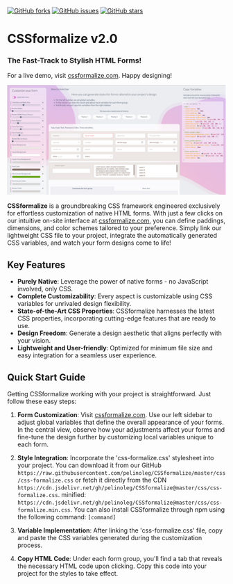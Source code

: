 [![GitHub forks](https://img.shields.io/github/forks/pelinoleg/CSSformalize.svg)](https://github.com/pelinoleg/CSSformalize/network)
[![GitHub issues](https://img.shields.io/github/issues/pelinoleg/CSSformalize.svg)](https://github.com/pelinoleg/CSSformalize/issues)
[![GitHub stars](https://img.shields.io/github/stars/pelinoleg/CSSformalize.svg)](https://github.com/pelinoleg/CSSformalize/stargazers)


# CSSformalize v2.0
### The Fast-Track to Stylish HTML Forms!

For a live demo, visit [cssformalize.com](http://cssformalize.com). Happy designing!


![Dark and Light mode example for custom css forms](https://github.com/pelinoleg/CSSformalize/blob/master/screen.jpg)



**CSSformalize** is a groundbreaking CSS framework engineered exclusively for effortless customization of native HTML forms. With just a few clicks on our intuitive on-site interface at [cssformalize.com](http://cssformalize.com), you can define paddings, dimensions, and color schemes tailored to your preference. Simply link our lightweight CSS file to your project, integrate the automatically generated CSS variables, and watch your form designs come to life!

## Key Features
- **Purely Native**: Leverage the power of native forms - no JavaScript involved, only CSS.
- **Complete Customizability**: Every aspect is customizable using CSS variables for unrivaled design flexibility.
- **State-of-the-Art CSS Properties**: CSSformalize harnesses the latest CSS properties, incorporating cutting-edge features that are ready to use.
- **Design Freedom**: Generate a design aesthetic that aligns perfectly with your vision.
- **Lightweight and User-friendly**: Optimized for minimum file size and easy integration for a seamless user experience.

## Quick Start Guide
Getting CSSformalize working with your project is straightforward. Just follow these easy steps:

1. **Form Customization**: Visit [cssformalize.com](http://cssformalize.com). Use our left sidebar to adjust global variables that define the overall appearance of your forms. In the central view, observe how your adjustments affect your forms and fine-tune the design further by customizing local variables unique to each form.

2. **Style Integration**: Incorporate the 'css-formalize.css' stylesheet into your project. You can download it from our GitHub `https://raw.githubusercontent.com/pelinoleg/CSSformalize/master/css/css-formalize.css` or fetch it directly from the CDN `https://cdn.jsdelivr.net/gh/pelinoleg/CSSformalize@master/css/css-formalize.css`. minified: `https://cdn.jsdelivr.net/gh/pelinoleg/CSSformalize@master/css/css-formalize.min.css`.
   You can also install CSSformalize through npm using the following command: `[command]`

3. **Variable Implementation**: After linking the 'css-formalize.css' file, copy and paste the CSS variables generated during the customization process.

4. **Copy HTML Code**: Under each form group, you'll find a tab that reveals the necessary HTML code upon clicking. Copy this code into your project for the styles to take effect.

